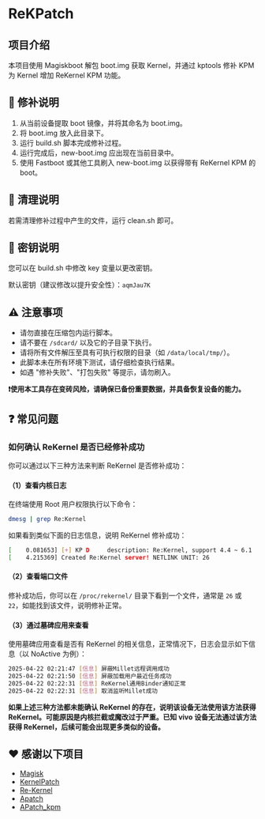 # ReKPatch

## 项目介绍

本项目使用 Magiskboot 解包 boot.img 获取 Kernel，并通过 kptools 修补 KPM 为 Kernel 增加 ReKernel KPM 功能。

## 🔧 修补说明

1. 从当前设备提取 boot 镜像，并将其命名为 boot.img。
2. 将 boot.img 放入此目录下。
3. 运行 build.sh 脚本完成修补过程。
4. 运行完成后，new-boot.img 应出现在当前目录中。
5. 使用 Fastboot 或其他工具刷入 new-boot.img 以获得带有 ReKernel KPM 的 boot。

## 🧹 清理说明

若需清理修补过程中产生的文件，运行 clean.sh 即可。

## 🔑 密钥说明

您可以在 build.sh 中修改 key 变量以更改密钥。

默认密钥（建议修改以提升安全性）：`aqmJau7K`

## ⚠️ 注意事项

- 请勿直接在压缩包内运行脚本。
- 请不要在 `/sdcard/` 以及它的子目录下执行。
- 请将所有文件解压至具有可执行权限的目录（如 `/data/local/tmp/`）。
- 此脚本未在所有环境下测试，请仔细检查执行结果。
- 如遇 "修补失败"、"打包失败" 等提示，请勿刷入。

**❗使用本工具存在变砖风险，请确保已备份重要数据，并具备恢复设备的能力。**

## ❓ 常见问题

### 如何确认 ReKernel 是否已经修补成功

你可以通过以下三种方法来判断 ReKernel 是否修补成功：

#### （1）查看内核日志

在终端使用 Root 用户权限执行以下命令：

```bash
dmesg | grep Re:Kernel
```

如果看到类似下面的日志信息，说明 ReKernel 修补成功：

```bash
[    0.081653] [+] KP D     description: Re:Kernel, support 4.4 ~ 6.1
[    4.215369] Created Re:Kernel server! NETLINK UNIT: 26
```

#### （2）查看端口文件

修补成功后，你可以在 `/proc/rekernel/` 目录下看到一个文件，通常是 `26` 或 `22`，如能找到该文件，说明修补正常。

#### （3）通过墓碑应用来查看

使用墓碑应用查看是否有 ReKernel 的相关信息，正常情况下，日志会显示如下信息（以 NoActive 为例）：

```bash
2025-04-22 02:21:47 [信息] 屏蔽Millet远程调用成功
2025-04-22 02:21:50 [信息] 屏蔽加载用户最近任务成功
2025-04-22 02:22:31 [信息] ReKernel通用Binder通知正常
2025-04-22 02:22:31 [信息] 取消监听Millet成功
```

**如果上述三种方法都未能确认 ReKernel 的存在，说明该设备无法使用该方法获得 ReKernel。可能原因是内核拦截或魔改过于严重。已知 vivo 设备无法通过该方法获得 ReKernel，后续可能会出现更多类似的设备。**

## ❤️ 感谢以下项目

-  [Magisk](https://github.com/topjohnwu/Magisk)
-  [KernelPatch](https://github.com/bmax121/KernelPatch)
-  [Re-Kernel](https://github.com/Sakion-Team/Re-Kernel)
-  [Apatch](https://github.com/bmax121/APatch)
-  [APatch_kpm](https://github.com/lzghzr/APatch_kpm)
